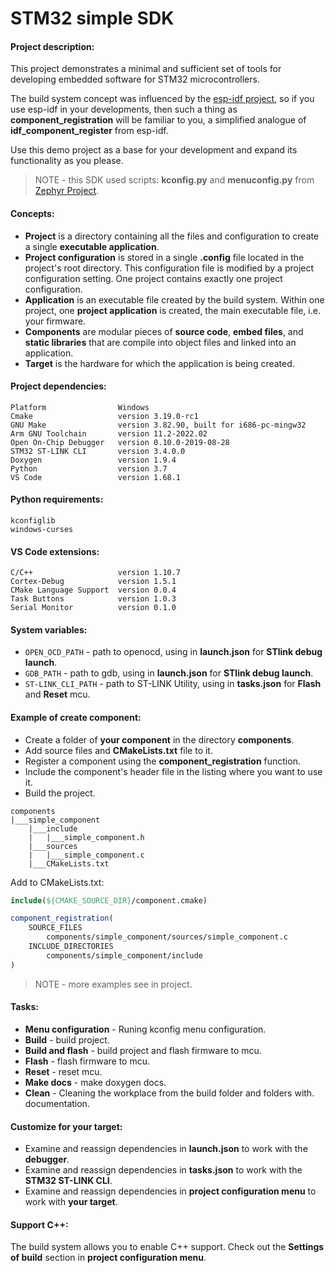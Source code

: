 # STM32 simple SDK

#### Project description:

This project demonstrates a minimal and sufficient set of tools for developing embedded software for STM32 microcontrollers.

The build system concept was influenced by the [esp-idf project](https://docs.espressif.com/projects/esp-idf/en/latest/esp32/index.html), so if you use esp-idf in your developments, then such a thing as **component_registration** will be familiar to you, a simplified analogue of **idf_component_register** from esp-idf.

Use this demo project as a base for your development and expand its functionality as you please.

> NOTE - this SDK used scripts: **kconfig.py** and **menuconfig.py** from [Zephyr Project](https://github.com/zephyrproject-rtos/zephyr).

#### Concepts:

* **Project** is a directory containing all the files and configuration to create a single **executable application**.
* **Project configuration** is stored in a single **.config** file located in the project's root directory. This configuration file is modified by a project configuration setting. One project contains exactly one project configuration.
* **Application** is an executable file created by the build system. Within one project, one **project application** is created, the main executable file, i.e. your firmware.
* **Components** are modular pieces of **source code**, **embed files**, and **static libraries** that are compile into object files and linked into an application.
* **Target** is the hardware for which the application is being created.

#### Project dependencies:

```
Platform                Windows
Cmake                   version 3.19.0-rc1
GNU Make                version 3.82.90, built for i686-pc-mingw32
Arm GNU Toolchain       version 11.2-2022.02
Open On-Chip Debugger   version 0.10.0-2019-08-28
STM32 ST-LINK CLI       version 3.4.0.0
Doxygen                 version 1.9.4
Python                  version 3.7
VS Code                 version 1.68.1
```

#### Python requirements:

```
kconfiglib
windows-curses
```

#### VS Code extensions:

```
C/C++                   version 1.10.7
Cortex-Debug            version 1.5.1
CMake Language Support  version 0.0.4
Task Buttons            version 1.0.3
Serial Monitor          version 0.1.0
```

#### System variables:

* `OPEN_OCD_PATH` - path to openocd, using in **launch.json** for **STlink debug launch**.
* `GDB_PATH` - path to gdb, using in **launch.json** for **STlink debug launch**.
* `ST-LINK_CLI_PATH` - path to ST-LINK Utility, using in **tasks.json** for **Flash** and **Reset** mcu.

#### Example of create component:

* Create a folder of **your component** in the directory **components**.
* Add source files and **CMakeLists.txt** file to it.
* Register a component using the **component_registration** function.
* Include the component's header file in the listing where you want to use it.
* Build the project.

```
components
|___simple_component
    |___include
    |   |___simple_component.h
    |___sources
    |   |___simple_component.c
    |___CMakeLists.txt
```

Add to CMakeLists.txt:

```cmake
include(${CMAKE_SOURCE_DIR}/component.cmake)

component_registration(
    SOURCE_FILES
        components/simple_component/sources/simple_component.c
    INCLUDE_DIRECTORIES
        components/simple_component/include
)
```

> NOTE - more examples see in project.

#### Tasks:

* **Menu configuration** - Runing kconfig menu configuration.
* **Build** - build project.
* **Build and flash** - build project and flash firmware to mcu.
* **Flash** - flash firmware to mcu.
* **Reset** - reset mcu.
* **Make docs** - make doxygen docs.
* **Clean** - Cleaning the workplace from the build folder and folders with. documentation.

#### Customize for your target:

* Examine and reassign dependencies in **launch.json** to work with the **debugger**.
* Examine and reassign dependencies in **tasks.json** to work with the **STM32 ST-LINK CLI**.
* Examine and reassign dependencies in **project configuration menu** to work with **your target**.

#### Support С++:

The build system allows you to enable C++ support. Check out the **Settings of build** section in **project configuration menu**.